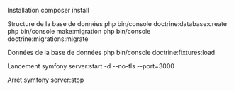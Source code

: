 Installation
composer install

Structure de la base de données
php bin/console doctrine:database:create
php bin/console make:migration
php bin/console doctrine:migrations:migrate

Données de la base de données
php bin/console doctrine:fixtures:load

Lancement
symfony server:start -d --no-tls --port=3000

Arrêt
symfony server:stop